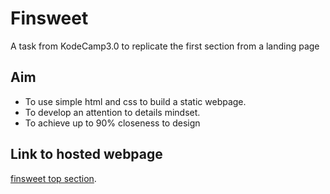 # Finsweet
A task from KodeCamp3.0 to replicate the first section from a landing page

## Aim
- To use simple html and css to build a static webpage.
- To develop an attention to details mindset.
- To achieve up to 90% closeness to design

## Link to hosted webpage
[finsweet top section](https://keme-ebi.github.io/Finsweet/).
